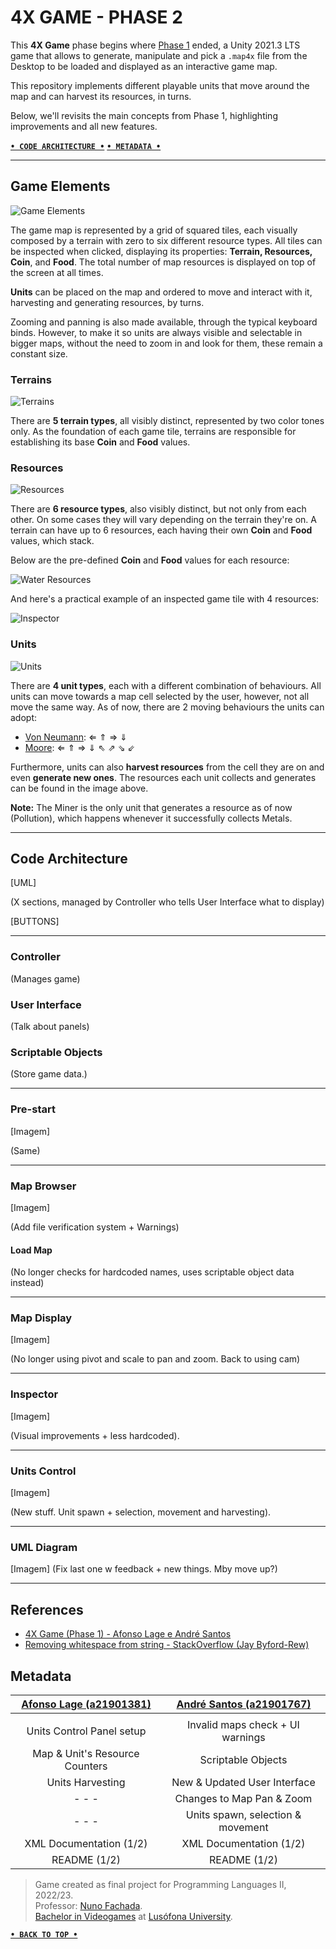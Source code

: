 # 4X GAME - PHASE 2

This **4X Game** phase begins where [Phase 1] ended, a Unity 2021.3 LTS game that
allows to generate, manipulate and pick a `.map4x` file from the Desktop to be
loaded and displayed as an interactive game map.

This repository implements different playable units that move around the map and
can harvest its resources, in turns.

Below, we'll revisits the main concepts from Phase 1, highlighting improvements
and all new features.

[**`• CODE ARCHITECTURE •`**](#code-architecture) [**`• METADATA •`**](#metadata)

---

## Game Elements

![Game Elements](Images/game_elements.png "4X Game Gameplay")

The game map is represented by a grid of squared tiles, each visually composed
by a terrain with zero to six different resource types. All tiles can be
inspected when clicked, displaying its properties: **Terrain, Resources, Coin**,
and **Food**. The total number of map resources is displayed on top of the screen
at all times.

**Units** can be placed on the map and ordered to move and interact with it,
harvesting and generating resources, by turns.

Zooming and panning is also made available, through the typical keyboard binds.
However, to make it so units are always visible and selectable in bigger maps,
without the need to zoom in and look for them, these remain a constant size.

### Terrains

![Terrains](Images/terrains_all.png "The 5 terrain types")

There are **5 terrain types**, all visibly distinct, represented by two color
tones only. As the foundation of each game tile, terrains are responsible for
establishing its base **Coin** and **Food** values.

### Resources

![Resources](Images/resources_all.png "The 6 resource types, across all terrains")

There are **6 resource types**, also visibly distinct, but not only from
each other. On some cases they will vary depending on the terrain they're on.
A terrain can have up to 6 resources, each having their own **Coin** and **Food**
values, which stack.

Below are the pre-defined **Coin** and **Food** values for each resource:

![Water Resources](Images/water_resources_all.png "All 6 resources values")

And here's a practical example of an inspected game tile with 4 resources:

![Inspector](Images/inspector_preview.png "Desert tile with 4 resources")

### Units

![Units](Images/units_all.png "Desert tile with 4 resources")

There are **4 unit types**, each with a different combination of behaviours. All
units can move towards a map cell selected by the user, however, not all move the
same way. As of now, there are 2 moving behaviours the units can adopt:

+ [Von Neumann]: ⇐ ⇑ ⇒ ⇓  
+ [Moore]: ⇐ ⇑ ⇒ ⇓ ⇖ ⇗ ⇘ ⇙

Furthermore, units can also **harvest resources** from the cell they are on and
even **generate new ones**. The resources each unit collects and generates can
be found in the image above.

**Note:** The Miner is the only unit that generates a resource as of now
(Pollution), which happens whenever it successfully collects Metals.

---

## Code Architecture

[UML]

(X sections, managed by Controller who tells User Interface what to display)

[BUTTONS]

---

### Controller

(Manages game)

### User Interface

(Talk about panels)

### Scriptable Objects

(Store game data.)

---

### Pre-start

[Imagem]

(Same)

---

### Map Browser

[Imagem]

(Add file verification system + Warnings)

#### Load Map

(No longer checks for hardcoded names, uses scriptable object data instead)

---

### Map Display

[Imagem]

(No longer using pivot and scale to pan and zoom. Back to using cam)

---

### Inspector

[Imagem]

(Visual improvements + less hardcoded).

---

### Units Control

[Imagem]

(New stuff. Unit spawn + selection, movement and harvesting).

---

### UML Diagram

[Imagem] (Fix last one w feedback + new things. Mby move up?)

---

## References

+ [4X Game (Phase 1) - Afonso Lage e André Santos][Phase 1]
+ [Removing whitespace from string - StackOverflow (Jay Byford-Rew)][Whitespace]

## Metadata

|       [Afonso Lage (a21901381)]      |       [André Santos (a21901767)]      |
|:------------------------------------:|:-------------------------------------:|
|                                      |                                       |
|       Units Control Panel setup      |    Invalid maps check + UI warnings   |
|    Map & Unit's Resource Counters    |          Scriptable Objects           |
|           Units Harvesting           |     New & Updated User Interface      |
|                - - -                 |       Changes to Map Pan & Zoom       |
|                - - -                 |   Units spawn, selection & movement   |
|       XML Documentation (1/2)        |        XML Documentation (1/2)        |
|             README (1/2)             |              README (1/2)             |

> Game created as final project for Programming Languages II, 2022/23.  
> Professor: [Nuno Fachada].  
> [Bachelor in Videogames] at [Lusófona University].

[**`• BACK TO TOP •`**](#4x-game---phase-2)

[Phase 1]:https://github.com/andrepucas/lp2_4XGame_p1_2022
[Von Neumann]:https://en.wikipedia.org/wiki/Von_Neumann_neighborhood
[Moore]:https://en.wikipedia.org/wiki/Moore_neighborhood
[Whitespace]:https://stackoverflow.com/questions/6219454/efficient-way-to-remove-all-whitespace-from-string/30732794#30732794
[Afonso Lage (a21901381)]:https://github.com/AfonsoLage-boop
[André Santos (a21901767)]:https://github.com/andrepucas
[Nuno Fachada]:https://github.com/nunofachada
[Bachelor in Videogames]:https://www.ulusofona.pt/en/undergraduate/videogames
[Lusófona University]:https://www.ulusofona.pt/en/
